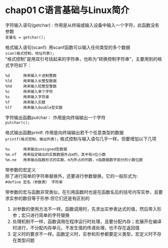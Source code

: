 # chap01 C语言基础与Linux简介

字符输入语句(getchar) : 作用是从终端或输入设备中输入一个字符，此函数没有参数</br>
`变量名 = getchar();`</br>

格式输入语句(scanf): 用scanf函数可以输入任何类型的多个数据</br>
`scan(格式控制，地址列表);`</br>
"格式控制"是用双引号括起来的字符串，也称为“转换控制字符串”，主要用到的格式字符如下：</br>
```
%d      用来输入十进制整数
%ld     用来输入长整型数据
%hd     用来输入短整型整数
%c      用来输入单个字符
%s      用来输入字符串
%f      用来输入实数
%lf     用来输入double型实数
```

字符输出函数putchar： 作用是向终端输出一个字符</br>
`putchar(c);`

格式输出函数printf: 作用是向终端输出若干个任意类型的数据</br>
`printf(格式控制，输出列表);`
格式控制与输入语句几乎一样，但要增加以下几项</br>
```
%u      用来输出unsigned型数据
%m.nf   用来指定输出的实数数据共占m列，其中有n位小数
%m.ne   用来输出指数形式的实数，m为所占的列数，n指数据数字部分的小数位数
```

带参数的宏定义</br>
除了进行简单的字符串替换外，还要进行参数替换，它的一般形式为:</br>
`#define 宏名（参数表） 字符串`

带参数的宏与函数非常类似，在引用函数时也是在函数名后的括号内写实参，且要求实参的数目等于形参.但它们还是有区别的</br>
1. 对参数的使用方法不一样。函数调用时，先求出实参表达式的值，然后带入形参；宏只进行简单的字符替换</br>
2. 处理机制不一样，函数调用在程序运行时处理，且要分配内存；宏展开在编译时进行，不分配内存单元，不发生值的传递处理，也不存在返回值</br>
3. 定义时的要求不一样。函数定义时，实参和形参都要定义类型，宏定义时不存在类型问题</br>

